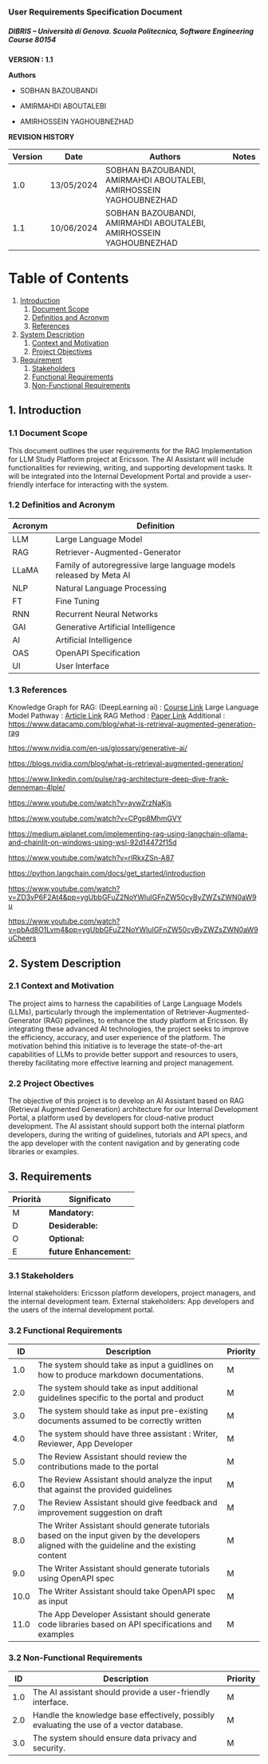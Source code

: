 
### User Requirements Specification Document
##### DIBRIS – Università di Genova. Scuola Politecnica, Software Engineering Course 80154


**VERSION : 1.1**

**Authors**  
- SOBHAN BAZOUBANDI

- AMIRMAHDI ABOUTALEBI

- AMIRHOSSEIN YAGHOUBNEZHAD

**REVISION HISTORY**

| Version    | Date        | Authors      | Notes        |
| ----------- | ----------- | ----------- | ----------- |
| 1.0 | 13/05/2024 | SOBHAN BAZOUBANDI, AMIRMAHDI ABOUTALEBI, AMIRHOSSEIN YAGHOUBNEZHAD |  |
| 1.1 | 10/06/2024 | SOBHAN BAZOUBANDI, AMIRMAHDI ABOUTALEBI, AMIRHOSSEIN YAGHOUBNEZHAD |  |

# Table of Contents

1. [Introduction](#p1)
	1. [Document Scope](#sp1.1)
	2. [Definitios and Acronym](#sp1.2) 
	3. [References](#sp1.3)
2. [System Description](#p2)
	1. [Context and Motivation](#sp2.1)
	2. [Project Objectives](#sp2.2)
3. [Requirement](#p3)
 	1. [Stakeholders](#sp3.1)
 	2. [Functional Requirements](#sp3.2)
 	3. [Non-Functional Requirements](#sp3.3)
  
  

<a name="p1"></a>

## 1. Introduction
<a name="sp1.1"></a>

### 1.1 Document Scope
This document outlines the user requirements for the RAG Implementation for LLM Study Platform project at Ericsson. The AI Assistant will include functionalities for reviewing, writing, and supporting development tasks. It will be integrated into the Internal Development Portal and provide a user-friendly interface for interacting with the system.

<a name="sp1.2"></a>

### 1.2 Definitios and Acronym


| Acronym				| Definition | 
| ------------------------------------- | ----------- | 
| LLM                                   | Large Language Model |
| RAG                                   | Retriever-Augmented-Generator |
| LLaMA                                 | Family of autoregressive large language models released by Meta AI |
| NLP					| Natural Language Processing |
| FT					| Fine Tuning |
| RNN					| Recurrent Neural Networks |
| GAI					| Generative Artificial Intelligence
| AI					| Artificial Intelligence
| OAS					| OpenAPI Specification
| UI					| User Interface


<a name="sp1.3"></a>

### 1.3 References 
Knowledge Graph for RAG: (DeepLearning ai) : <a href = "https://learn.deeplearning.ai/courses/knowledge-graphs-rag/">Course Link</a>
Large Language Model Pathway : <a href = "https://datasciencedojo.com/blog/large-language-models-pathway/">Article Link</a>
RAG Method : <a href = "https://paperswithcode.com/method/rag">Paper Link</a>
Additional :
https://www.datacamp.com/blog/what-is-retrieval-augmented-generation-rag

https://www.nvidia.com/en-us/glossary/generative-ai/

https://blogs.nvidia.com/blog/what-is-retrieval-augmented-generation/

https://www.linkedin.com/pulse/rag-architecture-deep-dive-frank-denneman-4lple/

https://www.youtube.com/watch?v=aywZrzNaKjs

https://www.youtube.com/watch?v=CPgp8MhmGVY

https://medium.aiplanet.com/implementing-rag-using-langchain-ollama-and-chainlit-on-windows-using-wsl-92d14472f15d

https://www.youtube.com/watch?v=rIRkxZSn-A87

https://python.langchain.com/docs/get_started/introduction

https://www.youtube.com/watch?v=ZD3vP6F2At4&pp=ygUbbGFuZ2NoYWluIGFnZW50cyByZWZsZWN0aW9u

https://www.youtube.com/watch?v=pbAd8O1Lvm4&pp=ygUbbGFuZ2NoYWluIGFnZW50cyByZWZsZWN0aW9uCheers
<a name="p2"></a>

## 2. System Description
<a name="sp2.15"></a>

### 2.1 Context and Motivation
The project aims to harness the capabilities of Large Language Models (LLMs), particularly through the implementation of Retriever-Augmented-Generator (RAG) pipelines, to enhance the study platform at Ericsson. By integrating these advanced AI technologies, the project seeks to improve the efficiency, accuracy, and user experience of the platform. The motivation behind this initiative is to leverage the state-of-the-art capabilities of LLMs to provide better support and resources to users, thereby facilitating more effective learning and project management.

<a name="sp2.2"></a>

### 2.2 Project Obectives 
The objective of this project is to develop an AI Assistant based on RAG (Retrieval
Augmented Generation) architecture for our Internal Development Portal, a platform used
by developers for cloud-native product development. The AI assistant should support both
the internal platform developers, during the writing of guidelines, tutorials and API specs,
and the app developer with the content navigation and by generating code libraries or
examples.

<a name="p3"></a>

## 3. Requirements

| Priorità | Significato | 
| --------------- | ----------- | 
| M | **Mandatory:**   |
| D | **Desiderable:** |
| O | **Optional:**    |
| E | **future Enhancement:** |

<a name="sp3.1"></a>
### 3.1 Stakeholders
Internal stakeholders: Ericsson platform developers, project managers, and the internal development team.
External stakeholders: App developers and the users of the internal development portal.
<a name="sp3.2"></a>
### 3.2 Functional Requirements 

| ID | Description | Priority |
| --- | ----------- | -------- |
| 1.0 | The system should take as input a guidlines on how to produce markdown documentations. | M |
| 2.0 | The system should take as input additional guidelines specific to the portal and product | M |
| 3.0 | The system should take as input pre-existing documents assumed to be correctly written | M 
| 4.0 | The system should have three assistant : Writer, Reviewer, App Developer | M
| 5.0 | The Review Assistant should review the contributions made to the portal | M 
| 6.0 | The Review Assistant should analyze the input that against the provided guidelines | M 
| 7.0 | The Review Assistant should give feedback and improvement suggestion on draft | M
| 8.0 | The Writer Assistant should generate tutorials based on the input given by the developers aligned with the guideline and the existing content | M 
| 9.0 | The Writer Assistant should generate tutorials using OpenAPI spec | M 
| 10.0 | The Writer Assistant should take OpenAPI spec as input | M 
| 11.0 | The App Developer Assistant should generate code libraries based on API specifications and examples | M
<a name="sp3.3"></a>
### 3.2 Non-Functional Requirements 

| ID | Description | Priority |
| --- | ----------- | -------- | 
| 1.0 | The AI assistant should provide a user-friendly interface. | M |
| 2.0 | Handle the knowledge base effectively, possibly evaluating the use of a vector database. | M |
| 3.0 | The system should ensure data privacy and security. | M |
